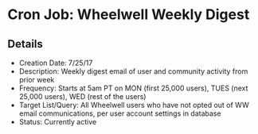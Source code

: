 # Cron Job: Wheelwell Weekly Digest

## Details

* Creation Date: 7/25/17
* Description: Weekly digest email of user and community activity from prior week
* Frequency: Starts at 5am PT on MON (first 25,000 users), TUES (next 25,000 users), WED (rest of the users)
* Target List/Query: All Wheelwell users who have not opted out of WW email communications, per user account settings in database
* Status: Currently active
